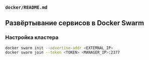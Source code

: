 ### `docker/README.md`

## Развёртывание сервисов в Docker Swarm

### Настройка кластера

```bash
docker swarm init --advertise-addr <EXTERNAL_IP>
docker swarm join --token <TOKEN> <MANAGER_IP>:2377

